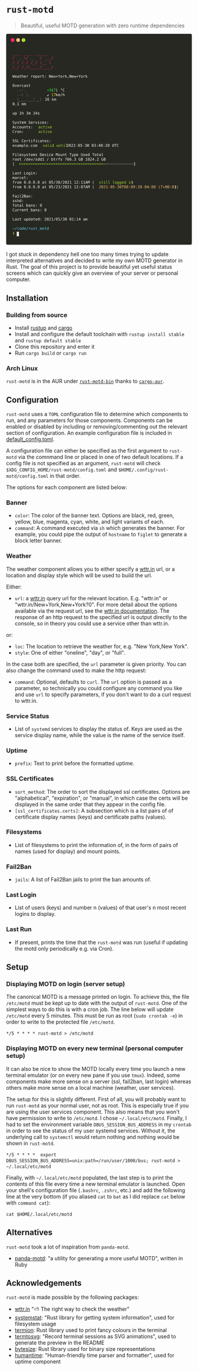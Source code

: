 # `rust-motd`

> Beautiful, useful MOTD generation with zero runtime dependencies

<p align="center">
	<img src="./docs/example_output.svg" />
</p>

I got stuck in dependency hell one too many times
trying to update interpreted alternatives
and decided to write my own MOTD generator in Rust.
The goal of this project is to provide beautiful yet useful status screens
which can quickly give an overview of your server or personal computer.

## Installation

### Building from source

- Install [rustup](https://rustup.rs/) and [cargo](https://github.com/rust-lang/cargo/)
- Install and configure the default toolchain with `rustup install stable` and `rustup default stable`
- Clone this repository and enter it
- Run `cargo build` or `cargo run`

### Arch Linux

`rust-motd` is in the AUR under [`rust-motd-bin`](https://aur.archlinux.org/packages/rust-motd-bin/) thanks to [`cargo-aur`](https://github.com/fosskers/cargo-aur).

## Configuration

`rust-motd` uses a `TOML` configuration file to determine which components to run, and any parameters for those components. Components can be enabled or disabled by including or removing/commenting out the relevant section of configuration. An example configuration file is included in [default_config.toml](default_config.toml).

A configuration file can either be specified as the first argument to `rust-motd` via the comnmand line or placed in one of two default locations. If a config file is not specified as an argument, `rust-motd` will check `$XDG_CONFIG_HOME/rust-motd/config.toml` and `$HOME/.config/rust-motd/config.toml` in that order.

The options for each component are listed below:
### Banner

- `color`: The color of the banner text. Options are black, red, green, yellow, blue, magenta, cyan, white, and light variants of each.
- `command`: A command executed via `sh` which generates the banner. For example, you could pipe the output of `hostname` to `figlet` to generate a block letter banner.

### Weather

The weather component allows you to either specify a [wttr.in](https://wttr.in) url, or a location and display style which will be used to build the url.

Either:

- `url`: a [wttr.in](https://wttr.in) query url for the relevant location. E.g. "wttr.in" or "wttr.in/New+York,New+York?0". For more detail about the options available via the request url, see the [wttr.in documentation](https://github.com/chubin/wttr.in). The response of an http request to the specified url is output directly to the console, so in theory you could use a service other than wttr.in.

or:

- `loc`: The location to retrieve the weather for, e.g. "New York,New York".
- `style`: One of either "oneline", "day", or "full".

In the case both are specified, the `url` parameter is given priority. You can also change the command used to make the http request:

- `command`: Optional, defaults to `curl`. The `url` option is passed as a parameter, so technically you could configure any command you like and use `url` to specify parameters, if you don't want to do a curl request to wttr.in.

### Service Status

 - List of `systemd` services to display the status of. Keys are used as the service display name, while the value is the name of the service itself.

### Uptime

- `prefix`: Text to print before the formatted uptime.

### SSL Certificates

- `sort_method`: The order to sort the displayed ssl certificates. Options are "alphabetical", "expiration", or "manual", in which case the certs will be displayed in the same order that they appear in the config file.
- `[ssl_certificates.certs]`: A subsection which is a list pairs of of certificate display names (keys) and certificate paths (values).

### Filesystems

 - List of filesystems to print the information of, in the form of pairs of names (used for display) and mount points.

### Fail2Ban

- `jails`: A list of Fail2Ban jails to print the ban amounts of.

### Last Login

- List of users (keys) and number n (values) of that user's n most recent logins to display.

### Last Run

- If present, prints the time that the `rust-motd` was run (useful if updating the motd only periodically e.g. via Cron).

## Setup

### Displaying MOTD on login (server setup)

The canonical MOTD is a message printed on login.
To achieve this, the file `/etc/motd` must be kept up to date with the output of `rust-motd`.
One of the simplest ways to do this is with a cron job.
The line below will update `/etc/motd` every 5 minutes.
This must be run as root (`sudo crontab -e`)
in order to write to the protected file `/etc/motd`.

```cron
*/5 * * * * rust-motd > /etc/motd
```

### Displaying MOTD on every new terminal (personal computer setup)

It can also be nice to show the MOTD locally every time you launch a new terminal emulator
(or on every new pane if you use `tmux`).
Indeed, some components make more sense on a server (ssl, fail2ban, last login)
whereas others make more sense on a local machine (weather, user services).

The setup for this is slightly different.
First of all, you will probably want to run `rust-motd` as your normal user,
not as root.
This is especially true if you are using the user services component.
This also means that you won't have permission to write to `/etc/motd`.
I chose `~/.local/etc/motd`.
Finally, I had to set the environment variable `DBUS_SESSION_BUS_ADDRESS`
in my `crontab` in order to see the status of my user systemd services.
Without it, the underlying call to `systemctl` would return nothing
and nothing would be shown in `rust-motd`.

```cron
*/5 * * * *  export DBUS_SESSION_BUS_ADDRESS=unix:path=/run/user/1000/bus; rust-motd > ~/.local/etc/motd
```

Finally, with `~/.local/etc/motd` populated,
the last step is to print the contents of this file every time a new terminal emulator is launched.
Open your shell's configuration file (`.bashrc`, `.zshrc`, etc.)
and add the following line at the very bottom
(if you aliased `cat` to `bat` as I did replace `cat` below with `command cat`):

```
cat $HOME/.local/etc/motd
```


## Alternatives

`rust-motd` took a lot of inspiration from `panda-motd`.

- [panda-motd](https://github.com/taylorthurlow/panda-motd): "a utility for generating a more useful MOTD", written in Ruby

## Acknowledgements

`rust-motd` is made possible by the following packages:

- [wttr.in](https://github.com/chubin/wttr.in) ":partly_sunny: The right way to check the weather"
- [systemstat](https://github.com/unrelentingtech/systemstat): "Rust library for getting system information", used for filesystem usage
- [termion](https://docs.rs/termion/1.5.6/termion/): Rust library used to print fancy colours in the terminal
- [termtosvg](https://github.com/nbedos/termtosvg): "Record terminal sessions as SVG animations", used to generate the preview in the README
- [bytesize](https://docs.rs/bytesize/1.0.1/bytesize/): Rust library used for binary size representations
- [humantime](https://docs.rs/humantime/2.0.1/humantime/): "Human-friendly time parser and formatter", used for uptime component
